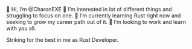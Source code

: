 👋 Hi, I’m @CharonEXE
👀 I’m interested in lot of different things and struggling to focus on one.
🌱 I’m currently learning Rust right now and seeking to grow my career path out of it.
💞️ I’m looking to work and learn with you all.

Striking for the best in me as Rust Developer.

<!---
CharonEXE/CharonEXE is a ✨ special ✨ repository because its `README.md` (this file) appears on your GitHub profile.
You can click the Preview link to take a look at your changes.
--->
